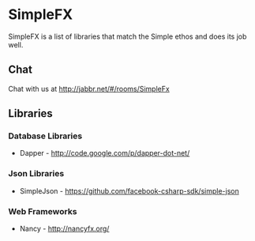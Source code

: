 # SimpleFX

SimpleFX is a list of libraries that match the Simple ethos and does its job well.

## Chat

Chat with us at http://jabbr.net/#/rooms/SimpleFx

## Libraries

### Database Libraries

* Dapper - http://code.google.com/p/dapper-dot-net/

### Json Libraries

* SimpleJson - https://github.com/facebook-csharp-sdk/simple-json

### Web Frameworks

* Nancy - http://nancyfx.org/

